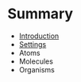 # Summary

* [Introduction](README.md)
* [Settings](docs/settings.md)
* Atoms
* Molecules
* Organisms

